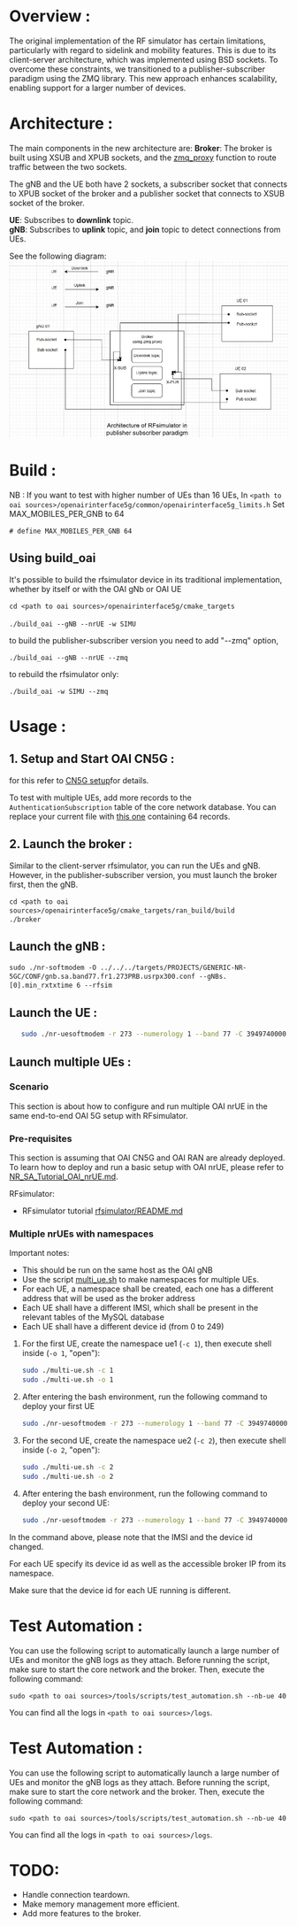 
# Overview :

The original implementation of the RF simulator has certain limitations, particularly with regard to sidelink and mobility features. This is due to its client-server architecture, which was implemented using BSD sockets. To overcome these constraints, we transitioned to a publisher-subscriber paradigm using the ZMQ library. This new approach enhances scalability, enabling support for a larger number of devices.  
# Architecture :

The main components in the new architecture are:
**Broker**: The broker is built using XSUB and XPUB sockets, and the [zmq_proxy](http://api.zeromq.org/4-2:zmq-proxy) function to route traffic between the two sockets.

The gNB and the UE both have 2 sockets, a subscriber socket that connects to XPUB socket of the broker and a publisher socket that connects to XSUB socket of the broker.

**UE**: Subscribes to **downlink** topic.  
**gNB**: Subscribes to **uplink** topic, and **join** topic to detect connections from UEs.

See the following diagram:
![Rfsim pubsub architecture](rfsim-pubsub-architecture.jpg)

# Build :

NB : If you want to test with higher number of UEs than 16 UEs,  In `<path to oai sources>/openairinterface5g/common/openairinterface5g_limits.h`
Set MAX_MOBILES_PER_GNB to 64 

```
# define MAX_MOBILES_PER_GNB 64
```

## Using build_oai 

It's possible to build the rfsimulator device in its traditional implementation, whether by itself or with the OAI gNb or OAI UE

```
cd <path to oai sources>/openairinterface5g/cmake_targets

./build_oai --gNB --nrUE -w SIMU
```

to build the publisher-subscriber version you need to add "--zmq" option, 
```
./build_oai --gNB --nrUE --zmq
```
to rebuild the rfsimulator only:
```
./build_oai -w SIMU --zmq
```
# Usage :

## 1. Setup and Start OAI CN5G :
for this refer to [CN5G setup](../NR_SA_Tutorial_OAI_CN5G.md)for details.

To test with multiple UEs, add more records to the `AuthenticationSubscription` table of the core network database. 
You can replace your current file with [this one](../../tools/oai_db.sql) containing 64 records.


## 2. Launch the broker :
Similar to the client-server rfsimulator, you can run the UEs and gNB. However, in the publisher-subscriber version, you must launch the broker first, then the gNB.

```
cd <path to oai sources>/openairinterface5g/cmake_targets/ran_build/build
./broker
```
## Launch the gNB : 

```
sudo ./nr-softmodem -O ../../../targets/PROJECTS/GENERIC-NR-5GC/CONF/gnb.sa.band77.fr1.273PRB.usrpx300.conf --gNBs.[0].min_rxtxtime 6 --rfsim
```
## Launch the UE : 

```bash
   sudo ./nr-uesoftmodem -r 273 --numerology 1 --band 77 -C 3949740000  --ssb 1492 --uicc0.imsi 001010000000001 --rfsim --device_id 1
   ```
## Launch multiple UEs :
### Scenario
This section is about how to configure and run multiple OAI nrUE in the same end-to-end OAI 5G setup with RFsimulator.

### Pre-requisites

This section is assuming that OAI CN5G and OAI RAN are already deployed. To learn how to deploy and run a basic setup with OAI nrUE, please refer to [NR_SA_Tutorial_OAI_nrUE.md](NR_SA_Tutorial_OAI_nrUE.md).

RFsimulator:
- RFsimulator tutorial [rfsimulator/README.md](../radio/rfsimulator/README.md)

### Multiple nrUEs with namespaces

Important notes:

* This should be run on the same host as the OAI gNB
* Use the script [multi_ue.sh](../tools/scripts/multi-ue.sh) to make namespaces for multiple UEs.
* For each UE, a namespace shall be created, each one has a different address that will be used as the broker address
* Each UE shall have a different IMSI, which shall be present in the relevant tables of the MySQL database
* Each UE shall have a different device id (from 0 to 249)
1. For the first UE, create the namespace ue1 (`-c 1`), then execute shell inside (`-o 1`, "open"):

   ```bash
   sudo ./multi-ue.sh -c 1
   sudo ./multi-ue.sh -o 1
   ```

2. After entering the bash environment, run the following command to deploy your first UE

   ```bash
   sudo ./nr-uesoftmodem -r 273 --numerology 1 --band 77 -C 3949740000  --ssb 1492 --uicc0.imsi 001010000000001 --rfsim --device_id 1 --brokerip 10.201.1.10
   ```

3. For the second UE, create the namespace ue2 (`-c 2`), then execute shell inside (`-o 2`, "open"):

   ```bash
   sudo ./multi-ue.sh -c 2
   sudo ./multi-ue.sh -o 2
   ```

4. After entering the bash environment, run the following command to deploy your second UE:

   ```bash
   sudo ./nr-uesoftmodem -r 273 --numerology 1 --band 77 -C 3949740000  --ssb 1492 --uicc0.imsi 001010000000002 --rfsim --device_id 2 --brokerip 10.202.1.10
   ```

In the command above, please note that the IMSI and the device id changed.


For each UE specify its device id as well as the accessible broker IP from its namespace. 


Make sure that the device id for each UE running is different.

# Test Automation : 
You can use the following script to automatically launch a large number of UEs and monitor the gNB logs as they attach.
Before running the script, make sure to start the core network and the broker. Then, execute the following command:
```
sudo <path to oai sources>/tools/scripts/test_automation.sh --nb-ue 40
```
You can find all the logs in `<path to oai sources>/logs`.

# Test Automation : 

You can use the following script to automatically launch a large number of UEs and monitor the gNB logs as they attach.
Before running the script, make sure to start the core network and the broker. Then, execute the following command:
```
sudo <path to oai sources>/tools/scripts/test_automation.sh --nb-ue 40

```
You can find all the logs in `<path to oai sources>/logs`.


# TODO:
- Handle connection teardown.
- Make memory management more efficient.
- Add more features to the broker.



